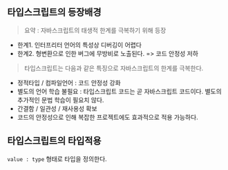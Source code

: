## 타입스크립트의 등장배경
> 요약 : 자바스크립트의 태생적 한계를 극복하기 위해 등장
- 한계1. 인터프리터 언어의 특성상 디버깅이 어렵다
- 한계2. 형변환으로 인한 버그에 무방비로 노출된다. => 코드 안정성 저하

> 타입스크립트는 다음과 같은 특징으로 자바스크립트의 한계를 극복한다.
- 정적타입 / 컴파일언어 : 코드 안정성 강화
- 별도의 언어 학습 불필요 : 타입스크립트 코드는 곧 자바스크립트 코드이다. 별도의 추가적인 문법 학습이 필요치 않다.
- 간결함 / 일관성 / 재사용성 확보
- 코드의 안정성으로 인해 복잡한 프로젝트에도 효과적으로 적용 가능하다.

## 타입스크립트의 타입적용
```value : type``` 형태로 타입을 정의한다.



